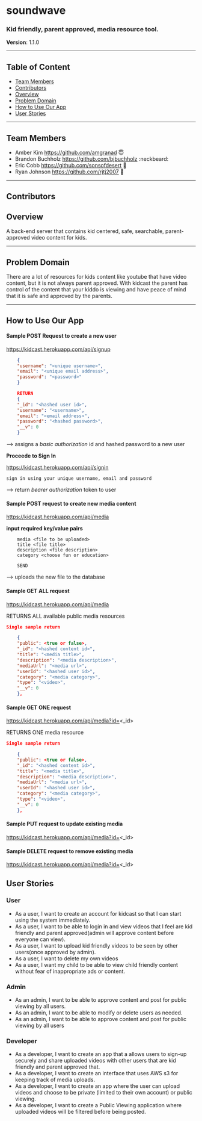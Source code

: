 # soundwave
### Kid friendly, parent approved, media resource tool.

**Version**: 1.1.0 
***

## Table of Content
* [Team Members](#Team-Members)
* [Contributors](#Contributors)
* [Overview](#Overview)
* [Problem Domain](#Problem-Domain)
* [How to Use Our App](#How-to-Use-Our-App)
* [User Stories](#User-Stories)
***

## Team Members
* Amber Kim https://github.com/amgranad :innocent:
* Brandon Buchholz https://github.com/bjbuchholz :neckbeard:
* Eric Cobb https://github.com/sonsofdesert :wolf:
* Ryan Johnson  https://github.com/rjtj2007 :evergreen_tree:
***

## Contributors


## Overview
A back-end server that contains kid centered, safe, searchable, parent-approved video content for kids.
***

## Problem Domain
There are a lot of resources for kids content like youtube that have video content, but it is not always parent approved. With kidcast the parent has control of the content that your kiddo is viewing and have peace of mind that it is safe and approved by the parents.
***

## How to Use Our App

#### Sample POST Request to create a new user

https://kidcast.herokuapp.com/api/signup
``` json
    {
    "username": "<unique username>",
    "email": "<unique email address>",
    "password": "<password>"
    }

    RETURN
    {
    "_id": "<hashed user id>",
    "username": "<username>",
    "email": "<email address>",
    "password": "<hashed password>",
    "__v": 0
    }
```
--> assigns a *basic authorization* id and hashed password to a new user

**Proceede to Sign In**

https://kidcast.herokuapp.com/api/signin

    sign in using your unique username, email and password

--> return *bearer authorization* token to user

#### Sample POST request to create new media content
https://kidcast.herokuapp.com/api/media

**input required key/value pairs**
```
    media <file to be uploaded>
    title <file title>
    description <file description>
    category <choose fun or education>

    SEND
```
    
--> uploads the new file to the database

#### Sample GET ALL request

https://kidcast.herokuapp.com/api/media

RETURNS ALL available public media resources

```json
Single sample return

    {
    "public": <true or false>,
    "_id": "<hashed content id>",
    "title": "<media title>",
    "description": "<media description>",
    "mediaUrl": "<media url>",
    "userId": "<hashed user id>",
    "category": "<media category>",
    "type": "<video>",
    "__v": 0
    },
```

#### Sample GET ONE request

https://kidcast.herokuapp.com/api/media?id=<_id>

RETURNS ONE media resource

```json
Single sample return

    {
    "public": <true or false>,
    "_id": "<hashed content id>",
    "title": "<media title>",
    "description": "<media description>",
    "mediaUrl": "<media url>",
    "userId": "<hashed user id>",
    "category": "<media category>",
    "type": "<video>",
    "__v": 0
    },
```

#### Sample PUT request to update existing media

https://kidcast.herokuapp.com/api/media?id=<_id>


#### Sample DELETE request to remove existing media

https://kidcast.herokuapp.com/api/media?id=<_id>

## User Stories

### User

 *  As a user, I want to create an account for kidcast so that I can start using the system immediately.
 *  As a user, I want to be able to login in and view videos that I feel are kid friendly and parent approved(admin will approve content before everyone can view).
 *  As a user, I want to upload kid friendly videos to be seen by other users(once approved by admin).
 *  As a user, I want to delete my own videos
 *  As a user, I want my child to be able to view child friendly content without fear of inappropriate ads or content. 

### Admin

 * As an admin, I want to be able to approve content and post for public viewing by all users.
 * As an admin, I want to be able to modify or delete users as needed.
 * As an admin, I want to be able to approve content and post for public viewing by all users

### Developer
 * As a developer, I want to create an app that a allows users to sign-up securely and share  uploaded videos with other users that are kid friendly and parent approved that.
 * As a developer, I want to create an interface that uses AWS s3 for keeping track of media uploads.
 * As a developer, I want to create an app where the user can upload videos and choose to be private (limited to their own account) or public viewing.
 * As a developer, I want to create a Public Viewing application where uploaded videos will be filtered before being posted. 

